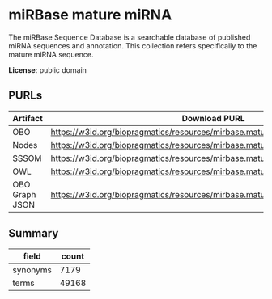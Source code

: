 # miRBase mature miRNA

The miRBase Sequence Database is a searchable database of published miRNA sequences and annotation. This collection refers specifically to the mature miRNA sequence.

**License**: public domain

## PURLs

| Artifact       | Download PURL                                                                    | Latest Versioned Download PURL                                                        |
|----------------|----------------------------------------------------------------------------------|---------------------------------------------------------------------------------------|
| OBO            | https://w3id.org/biopragmatics/resources/mirbase.mature/mirbase.mature.obo       | https://w3id.org/biopragmatics/resources/mirbase.mature/22.1/mirbase.mature.obo       |
| Nodes          | https://w3id.org/biopragmatics/resources/mirbase.mature/mirbase.mature.tsv       | https://w3id.org/biopragmatics/resources/mirbase.mature/22.1/mirbase.mature.tsv       |
| SSSOM          | https://w3id.org/biopragmatics/resources/mirbase.mature/mirbase.mature.sssom.tsv | https://w3id.org/biopragmatics/resources/mirbase.mature/22.1/mirbase.mature.sssom.tsv |
| OWL            | https://w3id.org/biopragmatics/resources/mirbase.mature/mirbase.mature.owl       | https://w3id.org/biopragmatics/resources/mirbase.mature/22.1/mirbase.mature.owl       |
| OBO Graph JSON | https://w3id.org/biopragmatics/resources/mirbase.mature/mirbase.mature.json      | https://w3id.org/biopragmatics/resources/mirbase.mature/22.1/mirbase.mature.json      |

## Summary

| field    |   count |
|----------|---------|
| synonyms |    7179 |
| terms    |   49168 |

